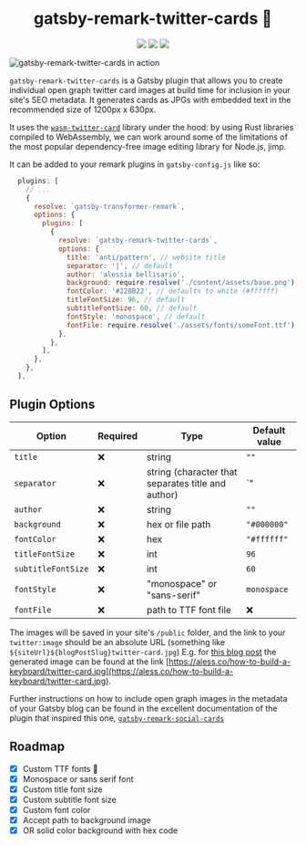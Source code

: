 <div align="center">
  <h1>gatsby-remark-twitter-cards 📇</h1>
  
  <p>
    <a href="https://www.npmtrends.com/gatsby-remark-twitter-cards" title="Downloads"><img src="https://img.shields.io/npm/dm/gatsby-remark-twitter-cards.svg"/></a>
    <a href="https://github.com/prettier/prettier" title="Prettier Code Formatting"><img src="https://img.shields.io/badge/code_style-prettier-ff69b4.svg?style=flat-round"/></a>
    <a href="https://david-dm.org/alessbell/gatsby-remark-twitter-cards" title="Dependencies Status"><img src="https://david-dm.org/alessbell/gatsby-remark-twitter-cards/status.svg"/></a>
  </p>
</div>

![gatsby-remark-twitter-cards in action](https://i.imgur.com/FgObEBR.jpg)

`gatsby-remark-twitter-cards` is a Gatsby plugin that allows you to create individual open graph twitter card images at build time for inclusion in your site's SEO metadata. It generates cards as JPGs with embedded text in the recommended size of 1200px x 630px.

It uses the [`wasm-twitter-card`](https://github.com/alessbell/wasm-twitter-card) library under the hood: by using Rust libraries compiled to WebAssembly, we can work around some of the limitations of the most popular dependency-free image editing library for Node.js, jimp.

It can be added to your remark plugins in `gatsby-config.js` like so:

```js
  plugins: [
    // ...
    {
      resolve: `gatsby-transformer-remark`,
      options: {
        plugins: [
          {
            resolve: `gatsby-remark-twitter-cards`,
            options: {
              title: 'anti/pattern', // website title
              separator: '|', // default
              author: 'alessia bellisario',
              background: require.resolve('./content/assets/base.png'), // path to 1200x630px file or hex code, defaults to black (#000000)
              fontColor: '#228B22', // defaults to white (#ffffff)
              titleFontSize: 96, // default
              subtitleFontSize: 60, // default
              fontStyle: 'monospace', // default
              fontFile: require.resolve('./assets/fonts/someFont.ttf') // will override fontStyle - path to custom TTF font
            },
          },
        ],
      },
    },
  ],
```

## Plugin Options

| Option             | Required | Type                                               | Default value |
| ------------------ | -------- | -------------------------------------------------- | ------------- |
| `title`            | ❌       | string                                             | `""`          |
| `separator`        | ❌       | string (character that separates title and author) | `"|"`         |
| `author`           | ❌       | string                                             | `""`          |
| `background`       | ❌       | hex or file path                                   | `"#000000"`   |
| `fontColor`        | ❌       | hex                                                | `"#ffffff"`   |
| `titleFontSize`    | ❌       | int                                                | `96`          |
| `subtitleFontSize` | ❌       | int                                                | `60`          |
| `fontStyle`        | ❌       | "monospace" or "sans-serif"                        | `monospace`   |
| `fontFile`         | ❌       | path to TTF font file                              | ❌            |

The images will be saved in your site's `/public` folder, and the link to your `twitter:image` should be an absolute URL (something like `${siteUrl}${blogPostSlug}twitter-card.jpg`) E.g. for [this blog post](https://aless.co/how-to-build-a-keyboard/) the generated image can be found at the link [https://aless.co/how-to-build-a-keyboard/twitter-card.jpg](https://aless.co/how-to-build-a-keyboard/twitter-card.jpg).

Further instructions on how to include open graph images in the metadata of your Gatsby blog can be found in the excellent documentation of the plugin that inspired this one, [`gatsby-remark-social-cards`](https://github.com/syntra/gatsby-remark-social-cards#installation)

## Roadmap

- [x] Custom TTF fonts 🎉
- [x] Monospace or sans serif font
- [x] Custom title font size
- [x] Custom subtitle font size
- [x] Custom font color
- [x] Accept path to background image
- [x] OR solid color background with hex code
